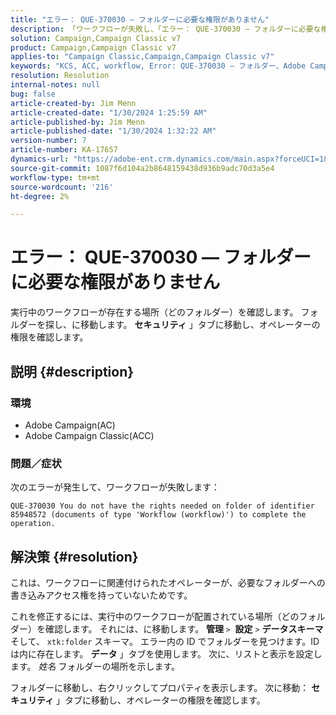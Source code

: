 ```yaml
---
title: "エラー： QUE-370030 — フォルダーに必要な権限がありません"
description: 「ワークフローが失敗し、「エラー： QUE-370030 — フォルダーに必要な権限がない場合、Adobe Campaignの問題を解決する方法を説明します。\""
solution: Campaign,Campaign Classic v7
product: Campaign,Campaign Classic v7
applies-to: "Campaign Classic,Campaign,Campaign Classic v7"
keywords: "KCS, ACC, workflow, Error: QUE-370030 — フォルダー、Adobe Campaign Classic、トラブルシューティング、Adobe Campaignに必要な権限がありません"
resolution: Resolution
internal-notes: null
bug: false
article-created-by: Jim Menn
article-created-date: "1/30/2024 1:25:59 AM"
article-published-by: Jim Menn
article-published-date: "1/30/2024 1:32:22 AM"
version-number: 7
article-number: KA-17657
dynamics-url: "https://adobe-ent.crm.dynamics.com/main.aspx?forceUCI=1&pagetype=entityrecord&etn=knowledgearticle&id=7bcf7580-0ebf-ee11-9079-6045bd006268"
source-git-commit: 1087f6d104a2b8648159438d936b9adc70d3a5e4
workflow-type: tm+mt
source-wordcount: '216'
ht-degree: 2%

---
```


# エラー： QUE-370030 — フォルダーに必要な権限がありません


実行中のワークフローが存在する場所（どのフォルダー）を確認します。 フォルダーを探し、に移動します。 <b>セキュリティ</b> 」タブに移動し、オペレーターの権限を確認します。

## 説明 {#description}


### <b>環境</b>

- Adobe Campaign(AC)
- Adobe Campaign Classic(ACC)


### <b>問題／症状</b>

次のエラーが発生して、ワークフローが失敗します：


```
QUE-370030 You do not have the rights needed on folder of identifier 85948572 (documents of type 'Workflow (workflow)') to complete the operation.
```



## 解決策 {#resolution}


これは、ワークフローに関連付けられたオペレーターが、必要なフォルダーへの書き込みアクセス権を持っていないためです。

これを修正するには、実行中のワークフローが配置されている場所（どのフォルダー）を確認します。 それには、に移動します。 <b>管理 </b>`>`  <b>設定</b> `>`  <b>データスキーマ</b> そして、 `xtk:folder` スキーマ。 エラー内の ID でフォルダーを見つけます。ID は内に存在します。 <b>データ</b> 」タブを使用します。 次に、リストと表示を設定します。 *姓名* フォルダーの場所を示します。

フォルダーに移動し、右クリックしてプロパティを表示します。 次に移動： <b>セキュリティ</b> 」タブに移動し、オペレーターの権限を確認します。
